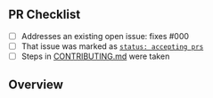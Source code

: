 <!-- 👋 Hi, thanks for sending a PR to package-json-validator-cli! 📂
Please fill out all fields below and make sure each item is true and [x] checked.
Otherwise we may not be able to review your PR. -->

## PR Checklist

- [ ] Addresses an existing open issue: fixes #000
- [ ] That issue was marked as [`status: accepting prs`](https://github.com/JoshuaKGoldberg/package-json-validator-cli/issues?q=is%3Aopen+is%3Aissue+label%3A%22status%3A+accepting+prs%22)
- [ ] Steps in [CONTRIBUTING.md](https://github.com/JoshuaKGoldberg/package-json-validator-cli/blob/main/.github/CONTRIBUTING.md) were taken

## Overview

<!-- Description of what is changed and how the code change does that. -->
